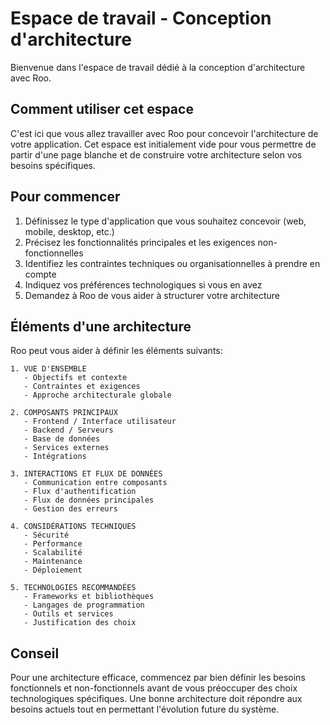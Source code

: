 # Espace de travail - Conception d'architecture

Bienvenue dans l'espace de travail dédié à la conception d'architecture avec Roo.

## Comment utiliser cet espace

C'est ici que vous allez travailler avec Roo pour concevoir l'architecture de votre application. Cet espace est initialement vide pour vous permettre de partir d'une page blanche et de construire votre architecture selon vos besoins spécifiques.

## Pour commencer

1. Définissez le type d'application que vous souhaitez concevoir (web, mobile, desktop, etc.)
2. Précisez les fonctionnalités principales et les exigences non-fonctionnelles
3. Identifiez les contraintes techniques ou organisationnelles à prendre en compte
4. Indiquez vos préférences technologiques si vous en avez
5. Demandez à Roo de vous aider à structurer votre architecture

## Éléments d'une architecture

Roo peut vous aider à définir les éléments suivants:

```
1. VUE D'ENSEMBLE
   - Objectifs et contexte
   - Contraintes et exigences
   - Approche architecturale globale

2. COMPOSANTS PRINCIPAUX
   - Frontend / Interface utilisateur
   - Backend / Serveurs
   - Base de données
   - Services externes
   - Intégrations

3. INTERACTIONS ET FLUX DE DONNÉES
   - Communication entre composants
   - Flux d'authentification
   - Flux de données principales
   - Gestion des erreurs

4. CONSIDÉRATIONS TECHNIQUES
   - Sécurité
   - Performance
   - Scalabilité
   - Maintenance
   - Déploiement

5. TECHNOLOGIES RECOMMANDÉES
   - Frameworks et bibliothèques
   - Langages de programmation
   - Outils et services
   - Justification des choix
```

## Conseil

Pour une architecture efficace, commencez par bien définir les besoins fonctionnels et non-fonctionnels avant de vous préoccuper des choix technologiques spécifiques. Une bonne architecture doit répondre aux besoins actuels tout en permettant l'évolution future du système.